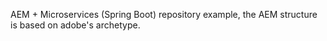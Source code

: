 AEM + Microservices (Spring Boot) repository example, the AEM structure is based on adobe's archetype.
